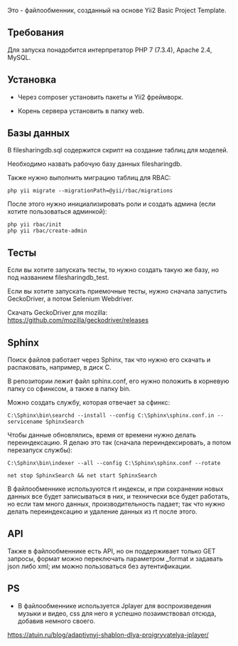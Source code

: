 Это - файлообменник, созданный на основе Yii2 Basic Project Template.

Требования
------------

Для запуска понадобится интерпретатор PHP 7 (7.3.4), Apache 2.4, MySQL.

Установка
------------

 - Через composer установить пакеты и Yii2 фреймворк.
 
 - Корень сервера установить в папку web.

## Базы данных

В filesharingdb.sql содержится скрипт на создание таблиц для моделей.

Необходимо назвать рабочую базу данных filesharingdb.

Также нужно выполнить миграцию таблиц для RBAC:

    php yii migrate --migrationPath=@yii/rbac/migrations

После этого нужно инициализировать роли и создать админа (если хотите пользоваться админкой):

    php yii rbac/init
    php yii rbac/create-admin

## Тесты

Если вы хотите запускать тесты, то нужно создать такую же базу, но под названием filesharingdb_test.

Если вы хотите запускать приемочные тесты, нужно сначала запустить GeckoDriver, а потом Selenium Webdriver.

Скачать GeckoDriver для mozilla: <a>https://github.com/mozilla/geckodriver/releases</a>

## Sphinx

Поиск файлов работает через Sphinx, так что нужно его скачать и распаковать, например, в диск C.

В репозитории лежит файл sphinx.conf, его нужно положить в корневую папку со сфинксом, а также в папку bin.

Можно создать службу, которая отвечает за сфинкс:

    C:\Sphinx\bin\searchd --install --config C:\Sphinx\sphinx.conf.in --servicename SphinxSearch

Чтобы данные обновлялись, время от времени нужно делать переиндексацию. Я делаю это так (сначала переиндексировать, а потом перезапуск службы):

    C:\Sphinx\bin\indexer --all --config C:\Sphinx\sphinx.conf --rotate

    net stop SphinxSearch && net start SphinxSearch

В файлообменнике используются rt индексы, и при сохранении новых данных все будет записываться в них, и технически все будет работать, но если там много данных, производительность падает; так что нужно делать переиндексацию и удаление данных из rt после этого.

API
------------

Также в файлообменнике есть API, но он поддерживает только GET запросы, формат можно переключать параметром _format и задавать json либо xml; им можно пользоваться без аутентификации.

PS
------------
 - В файлообменнике используется Jplayer для воспроизведения музыки и видео, css для него я успешно позаимствовал отсюда, добавив немного своего.

<a>https://atuin.ru/blog/adaptivnyj-shablon-dlya-proigryvatelya-jplayer/</a>